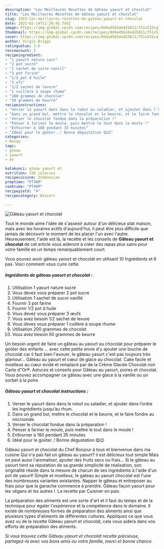 ```yaml
---
description: "Les Meilleures Recettes de Gâteau yaourt et chocolat"
title: "Les Meilleures Recettes de Gâteau yaourt et chocolat"
slug: 1953-les-meilleures-recettes-de-gateau-yaourt-et-chocolat
date: 2021-02-14T11:20:45.745Z
image: https://img-global.cpcdn.com/recipes/0d4a4562de425011/751x532cq70/gateau-yaourt-et-chocolat-photo-principale-de-la-recette.jpg
thumbnail: https://img-global.cpcdn.com/recipes/0d4a4562de425011/751x532cq70/gateau-yaourt-et-chocolat-photo-principale-de-la-recette.jpg
cover: https://img-global.cpcdn.com/recipes/0d4a4562de425011/751x532cq70/gateau-yaourt-et-chocolat-photo-principale-de-la-recette.jpg
author: Virgie Briggs
ratingvalue: 3.6
reviewcount: 5
recipeingredient:
- "1 yaourt nature sucr"
- "2 pot sucre"
- "1 sachet de sucre vanill"
- "3 pot farine"
- "1/2 pot d huile"
- "3 ufs"
- "1/2 sachet de levure"
- "1 cuillère à soupe rhume"
- "200 grammes de chocolat"
- "50 grammes de beurre"
recipeinstructions:
- "Verser le yaourt dans dans le robot ou saladier, et ajouter dans l’ordre les ingrédients jusqu’au rhum."
- "Dans un grand bol, mettre le chocolat et le beurre, et le faire fondre au microonde."
- "Verser le chocolat fondue dans la préparation !"
- "Penser à fariner le moule, puis mettre le tout dans le moule !"
- "Enfourner à 180 pendant 35 minutes"
- "Idéal pour le goûter..! Bonne dégustation 😋😉"
categories:
- Resep
tags:
- gteau
- yaourt
- et

katakunci: gteau yaourt et 
nutrition: 150 calories
recipecuisine: Indonesian
preptime: "PT36M"
cooktime: "PT46M"
recipeyield: "4"
recipecategory: Dessert

---
```



![Gâteau yaourt et chocolat](https://img-global.cpcdn.com/recipes/0d4a4562de425011/751x532cq70/gateau-yaourt-et-chocolat-photo-principale-de-la-recette.jpg)

Tout le monde aime l'idée de s'asseoir autour d'un délicieux plat maison, mais avec les horaires actifs d'aujourd'hui, il peut être plus difficile que jamais de découvrir le moment de les placer l'un avec l'autre. Heureusement, l'aide est là, la recette et les conseils de <strong> Gâteau yaourt et chocolat </strong> de cet article vous aideront à créer des repas plus sains pour votre famille en un temps remarquablement court.

<!--inarticleads1-->

Vous pouvez avoir gâteau yaourt et chocolat en utilisant 10 Ingrédients et 6 pas. Voici comment vous cuire cette.

##### Ingrédients de gâteau yaourt et chocolat :

1. Utilisation 1 yaourt nature sucré
1. Vous devez vous préparer 2 pot sucre
1. Utilisation 1 sachet de sucre vanillé
1. Fournir 3 pot farine
1. Fournir 1/2 pot d huile
1. Vous devez vous préparer 3 œufs
1. Vous avez besoin 1/2 sachet de levure
1. Vous devez vous préparer 1 cuillère à soupe rhume
1. Utilisation 200 grammes de chocolat
1. Vous avez besoin 50 grammes de beurre


Un besoin urgent de faire un gâteau au yaourt au chocolat pour préparer le goûter des enfants … avec cette petite envie d&#39;y ajouter une touche de chocolat car il faut bien l&#39;avouer, le gâteau yaourt c&#39;est pas toujours très glamour… Gâteau au yaourt et cœur de glace au chocolat. Cake facile et moelleux au cœur évidé et remplacé par de la Crème Glacée Chocolat noir Carte d&#34;Or®. Astuces et conseils pour Gâteau au yaourt, poires et chocolat. Vous pouvez accompagner ce gâteau avec une glace à la vanille ou un sorbet à la poire. 

<!--inarticleads2-->

##### Gâteau yaourt et chocolat instructions :

1. Verser le yaourt dans dans le robot ou saladier, et ajouter dans l’ordre les ingrédients jusqu’au rhum.
1. Dans un grand bol, mettre le chocolat et le beurre, et le faire fondre au microonde.
1. Verser le chocolat fondue dans la préparation !
1. Penser à fariner le moule, puis mettre le tout dans le moule !
1. Enfourner à 180 pendant 35 minutes
1. Idéal pour le goûter..! Bonne dégustation 😋😉


Gâteau yaourt et chocolat du Chef Bonjour à tous et bienvenue dans ma cuisine Qui n&#39;a pas fait un gâteau au yaourt? il est délicieux tout simple Mais on peut aussi l&#39;aromatiser, ajouter des fruits secs ou frais… Si le gâteau au yaourt tient sa réputation de sa grande simplicité de réalisation, son originalité réside dans la mesure de chacun de ses ingrédients à l&#39;aide d&#39;un pot de yaourt! Simple et moelleux, le gateau au yaourt chocolat est l&#39;une des nombreuses variantes existantes. Napper le gâteau et entreposer au frais pour que la ganache commence à prendre. Gâteau façon yaourt pour les végans et les autres !. La recette par Cuisiner en paix. 

<!--inarticleads1-->

<p>
La préparation des aliments est une sorte d'art et il faut du temps et de la technique pour égaler l'expérience et la compétence dans le domaine. Il existe de nombreuses formes de préparation des aliments ainsi que plusieurs types d'aliments de différentes cultures. Appliquez ce que vous avez vu de la recette Gâteau yaourt et chocolat, cela vous aidera dans vos efforts de préparation des aliments.
</p>

<p>
<i>Si vous trouvez cette Gâteau yaourt et chocolat recette précieuse, partagez-la avec vos bons amis ou votre famille, merci et bonne chance.</i>
</p>
